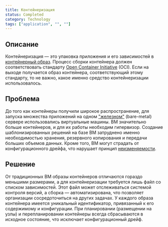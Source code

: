 ```yaml
---
title: Контейнеризация
status: Completed
category: Technology
tags: ["application", "", ""]
---
```


## Описание

Контейнеризация — это упаковка приложения и его зависимостей в [контейнерный образ](/container-image/).
Процесс сборки контейнера должен соответствовать стандарту [Open Container Initiative](https://opencontainers.org) (OCI).
Если на выходе получается образ контейнера, соответствующий этому стандарту, то не важно, какое именно средство контейнеризации использовалось.

## Проблема 

До того как контейнеры получили широкое распространение, для запуска множества приложений на одном ["железном"](/bare-metal-machine/) (bare-metal) сервере использовались виртуальные машины.
ВМ значительно больше контейнеров, и для их работы необходим гипервизор.
Создание шаблонизированных решений на базе ВМ затруднено именно необходимостью хранения, резервного копирования и передачи больших объемов данных.
Кроме того, ВМ могут страдать от конфигурационного дрейфа, что нарушает принцип [неизменяемости](/immutable-infrastructure/).

## Решение

От традиционных ВМ образы контейнеров отличаются гораздо меньшими размерами, 
а для контейнеризации требуется лишь файл со списком зависимостей.
Этот файл может отслеживаться системой контроля версий, а сборка — автоматизирована, 
что позволяет организации сосредоточиться на других задачах.
У каждого образа контейнера имеется уникальный идентификатор, 
привязанный к его содержимому и конфигурации.
При планировании (размещении на узлы) и перепланировании контейнеры всегда 
сбрасываются в исходное состояние, что исключает конфигурационный дрейф.
